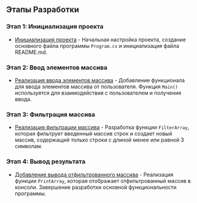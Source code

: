 ## Этапы Разработки

### Этап 1: Инициализация проекта 

- [Инициализация проекта](https://github.com/MAI-Anatoli/Interim-certification/commit/c9230c0ee6278ec23fd3e41d073e83ff08603b2f) - Начальная настройка проекта, создание основного файла программы `Program.cs` и инициализация файла README.md.

### Этап 2: Ввод элементов массива

- [Реализация ввода элементов массива](https://github.com/MAI-Anatoli/Interim-certification/commit/5eec96e31292cd43e00e75b8954efa7ff539cb5b) - Добавление функционала для ввода элементов массива от пользователя. Функция `Main()` используется для взаимодействия с пользователем и получения ввода.

### Этап 3: Фильтрация массива

- [Реализация фильтрации массива](https://github.com/MAI-Anatoli/Interim-certification/commit/dd562757fb5f657b400d28440c7b46391eb51462) - Разработка функции `FilterArray`, которая фильтрует введенный массив строк и создает новый массив, содержащий только строки с длиной менее или равной 3 символам.

### Этап 4: Вывод результата

- [Добавление вывода отфильтрованного массива](https://github.com/MAI-Anatoli/Interim-certification/commit/b399130d566463cc3cfde50dcb38a10d31e440aa) - Реализация функции `PrintArray`, которая отображает отфильтрованный массив в консоли. Завершение разработки основной функциональности программы.


